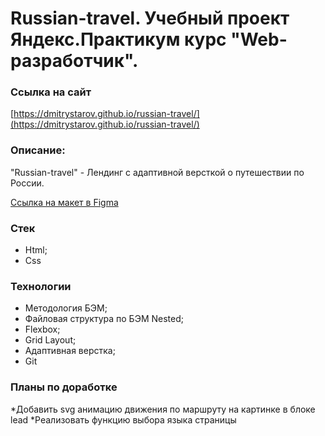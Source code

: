 # Russian-travel. Учебный проект Яндекс.Практикум курс "Web-разработчик".
### Ссылка на сайт
[https://dmitrystarov.github.io/russian-travel/](https://dmitrystarov.github.io/russian-travel/)

### Описание:
"Russian-travel" - Лендинг с адаптивной версткой о путешествии по России.

[Ссылка на макет в Figma](https://www.figma.com/file/5S2WSbEFL6awjVWJ0NWL8Q/Sprint-3_-Russia-_-desktop-mobile?node-id=28503%3A0)
### Стек
* Html;
* Css
### Технологии
* Методология БЭМ;
* Файловая структура по БЭМ Nested;
* Flexbox;
* Grid Layout;
* Адаптивная верстка;
* Git
### Планы по доработке
*Добавить svg анимацию движения по маршруту на картинке в блоке lead
*Реализовать функцию выбора языка страницы
